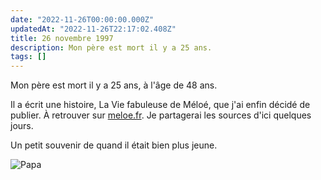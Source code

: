 ```yaml
---
date: "2022-11-26T00:00:00.000Z"
updatedAt: "2022-11-26T22:17:02.408Z"
title: 26 novembre 1997
description: Mon père est mort il y a 25 ans.
tags: []
---
```


Mon père est mort il y a 25 ans, à l'âge de 48 ans.

Il a écrit une histoire, La Vie fabuleuse de Méloé, que j'ai enfin décidé de publier. À retrouver sur [meloe.fr](https://meloe.fr/). Je partagerai les sources d'ici quelques jours.

Un petit souvenir de quand il était bien plus jeune.

![Papa](/contentful/6LPTM62Zww7lxbXPFOE6S/a9eb5cf9f8862621c004e53ea14267a7/IMG_2778.jpg)

